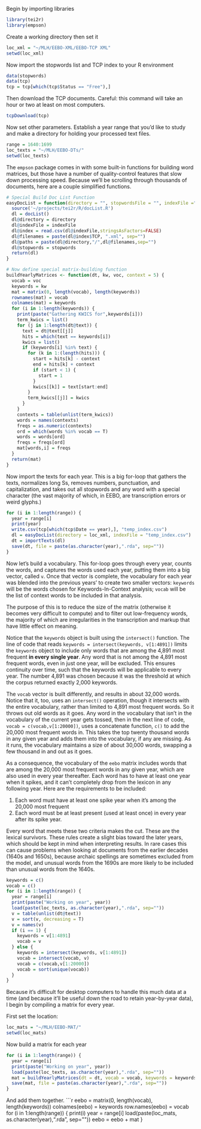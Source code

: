 Begin by importing libraries

``` r
library(tei2r)
library(empson)
```

Create a working directory then set it

``` r
loc_xml = "~/MLH/EEBO-XML/EEBO-TCP XML"
setwd(loc_xml)
```

Now import the stopwords list and TCP index to your R environment

``` r
data(stopwords)
data(tcp)
tcp = tcp[which(tcp$Status == "Free"),]
```

Then download the TCP documents. Careful: this command will take an hour
or two at least on most computers.

``` r
tcpDownload(tcp)
```

Now set other parameters. Establish a year range that you’d like to
study and make a directory for holding your processed text files.

``` r
range = 1640:1699
loc_texts = "~/MLH/EEBO-DTs/"
setwd(loc_texts)
```

The `empson` package comes in with some built-in functions for building
word matrices, but those have a number of quality-control features that
slow down processing speed. Because we’ll be scrolling through thousands
of documents, here are a couple simplified functions.

``` r
# Special Build Doc List Function
easyDocList = function(directory = "", stopwordsFile = "", indexFile ="") {
  source('~/projects/tei2r/R/docList.R')
  dl = docList()
  dl@directory = directory
  dl@indexFile = indexFile
  dl@index = read.csv(dl@indexFile,stringsAsFactors=FALSE)
  dl@filenames = paste(dl@index$TCP, ".xml", sep="")
  dl@paths = paste(dl@directory,"/",dl@filenames,sep="")
  dl@stopwords = stopwords
  return(dl)
}

# Now define special matrix-building function
buildYearlyMatrices <- function(dt, kw, voc, context = 5) {
  vocab = voc
  keywords = kw
  mat = matrix(0, length(vocab), length(keywords))
  rownames(mat) = vocab
  colnames(mat) = keywords
  for (i in 1:length(keywords)) {
    print(paste("Gathering KWICS for",keywords[i]))
    term_kwics = list()
    for (j in 1:length(dt@text)) {
      text = dt@text[[j]]
      hits = which(text == keywords[i])
      kwics = list()
      if (keywords[i] %in% text) {
        for (k in 1:(length(hits))) {
          start = hits[k] - context
          end = hits[k] + context
          if (start < 1) {
            start = 1
          }
          kwics[[k]] = text[start:end]
        }
        term_kwics[[j]] = kwics
      }
    }
    contexts = table(unlist(term_kwics))
    words = names(contexts)
    freqs = as.numeric(contexts)
    ord = which(words %in% vocab == T)
    words = words[ord]
    freqs = freqs[ord]
    mat[words,i] = freqs
  }
  return(mat)
}
```

Now import the texts for each year. This is a big for-loop that gathers
the texts, normalizes long Ss, removes numbers, punctuation, and
capitalization, and takes out all stopwords and any word with a special
character (the vast majority of which, in EEBO, are transcription errors
or weird glyphs.)

``` r
for (i in 1:length(range)) {
  year = range[i]
  print(year)
  write.csv(tcp[which(tcp$Date == year),], "temp_index.csv")
  dl = easyDocList(directory = loc_xml, indexFile = "temp_index.csv")
  dt = importTexts(dl)
  save(dt, file = paste(as.character(year),".rda", sep=""))
}
```

Now let’s build a vocabulary. This for-loop goes through every year,
counts the words, and captures the words used each year, putting them
into a big vector, called `v`. Once that vector is complete, the
vocabulary for each year was blended into the previous years’ to create
two smaller vectors: `keywords` will be the words chosen for
Keywords-In-Context analysis; `vocab` will be the list of context words
to be included in that analysis.

The purpose of this is to reduce the size of the matrix (otherwise it
becomes very difficult to compute) and to filter out low-frequency
words, the majority of which are irregularities in the transcription and
markup that have little effect on meaning.

Notice that the `keywords` object is built using the `intersect()`
function. The line of code that reads
`keywords = intersect(keywords, v[1:4891])` limits the `keywords` object
to include only words that are among the 4,891 most frequent **in every
single year**. Any word that is not among the 4,891 most frequent words,
even in just one year, will be excluded. This ensures continuity over
time, such that the keywords will be applicable to every year. The
number 4,891 was chosen because it was the threshold at which the corpus
returned exactly 2,000 keywords.

The `vocab` vector is built differently, and results in about 32,000
words. Notice that it, too, uses an `intersect()` operation, though it
intersects with the entire vocabulary, rather than limited to 4,891 most
frequent words. So it throws out old words as it goes. Any word in the
vocabulary that isn’t in the vocabulary of the current year gets tossed,
then in the next line of code, `vocab = c(vocab,v[1:20000])`, uses a
concatenate function, `c()` to add the 20,000 most frequent words in.
This takes the top twenty thousand words in any given year and adds them
into the vocabulary, if any are missing. As it runs, the vocabulary
maintains a size of about 30,000 words, swapping a few thousand in and
out as it goes.

As a consequence, the vocabulary of the `eebo` matrix includes words
that are among the 20,000 most frequent words in any given year, which
are also used in every year thereafter. Each word has to have at least
one year when it spikes, and it can’t completely drop from the lexicon
in any following year. Here are the requirements to be included:

1.  Each word must have at least one spike year when it’s among the
    20,000 most frequent
2.  Each word must be at least present (used at least once) in every
    year after its spike year.

Every word that meets these two criteria makes the cut. These are the
lexical survivors. These rules create a slight bias toward the later
years, which should be kept in mind when interpreting results. In rare
cases this can cause problems when looking at documents from the earlier
decades (1640s and 1650s), because archaic spellings are sometimes
excluded from the model, and unusual words from the 1690s are more
likely to be included than unusual words from the 1640s.

``` r
keywords = c()
vocab = c()
for (i in 1:length(range)) {
  year = range[i]
  print(paste("Working on year", year))
  load(paste(loc_texts, as.character(year),".rda", sep=""))
  v = table(unlist(dt@text))
  v = sort(v, decreasing = T)
  v = names(v)
  if (i == 1) {
    keywords = v[1:4891]
    vocab = v
  } else {
    keywords = intersect(keywords, v[1:4891])
    vocab = intersect(vocab, v)
    vocab = c(vocab,v[1:20000])
    vocab = sort(unique(vocab))
  }
}
```

Because it’s difficult for desktop computers to handle this much data at
a time (and because it’ll be useful down the road to retain year-by-year
data), I begin by compiling a matrix for every year.

First set the location:

``` r
loc_mats = "~/MLH/EEBO-MAT/"
setwd(loc_mats)
```

Now build a matrix for each year

``` r
for (i in 1:length(range)) {
  year = range[i]
  print(paste("Working on year", year))
  load(paste(loc_texts, as.character(year),".rda", sep=""))
  mat = buildYearlyMatrices(dt = dt, vocab = vocab, keywords = keywords)
  save(mat, file = paste(as.character(year),".rda", sep=""))
}
```

And add them together. \`\`\`r eebo = matrix(0, length(vocab),
length(keywords)) colnames(eebo) = keywords row.names(eebo) = vocab for
(i in 1:length(range)) { print(i) year = range\[i\]
load(paste(loc\_mats, as.character(year),“.rda”, sep="")) eebo = eebo +
mat }
